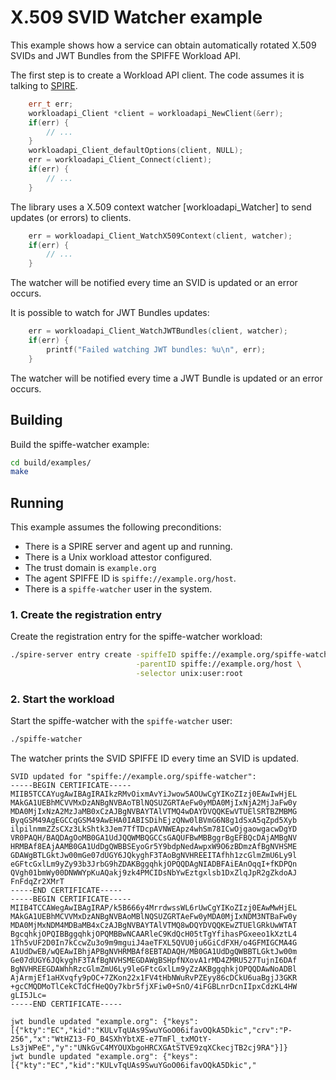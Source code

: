<!--
(C) Copyright 2020-2021 Hewlett Packard Enterprise Development LP

 

Licensed under the Apache License, Version 2.0 (the "License"); you may
not use this file except in compliance with the License. You may obtain
a copy of the License at

 

    http://www.apache.org/licenses/LICENSE-2.0

 

Unless required by applicable law or agreed to in writing, software
distributed under the License is distributed on an "AS IS" BASIS, WITHOUT
WARRANTIES OR CONDITIONS OF ANY KIND, either express or implied. See the
License for the specific language governing permissions and limitations
under the License.

-->

# X.509 SVID Watcher example

This example shows how a service can obtain automatically rotated X.509 SVIDs and JWT Bundles from the SPIFFE Workload API.

The first step is to create a Workload API client. The code assumes it is talking to [SPIRE](https://github.com/spiffe/spire).

```C++
    err_t err;
    workloadapi_Client *client = workloadapi_NewClient(&err);
    if(err) {
        // ...
    }
    workloadapi_Client_defaultOptions(client, NULL);
    err = workloadapi_Client_Connect(client);
    if(err) {
        // ...
    }
```

The library uses a X.509 context watcher [workloadapi_Watcher] to send updates (or errors) to clients.

```C++
    err = workloadapi_Client_WatchX509Context(client, watcher);
    if(err) {
        // ...
    }
```
The watcher will be notified every time an SVID is updated or an error occurs.

It is possible to watch for JWT Bundles updates:
```C++
    err = workloadapi_Client_WatchJWTBundles(client, watcher);
    if(err) {
        printf("Failed watching JWT bundles: %u\n", err);
    }
```

The watcher will be notified every time a JWT Bundle is updated or an error occurs. 

## Building
Build the spiffe-watcher example:

```bash
cd build/examples/
make
```

## Running
This example assumes the following preconditions:
- There is a SPIRE server and agent up and running.
- There is a Unix workload attestor configured.
- The trust domain is `example.org`
- The agent SPIFFE ID is `spiffe://example.org/host`.
- There is a `spiffe-watcher` user in the system.

### 1. Create the registration entry
Create the registration entry for the spiffe-watcher workload:
```bash
./spire-server entry create -spiffeID spiffe://example.org/spiffe-watcher \
                            -parentID spiffe://example.org/host \
                            -selector unix:user:root
```

### 2. Start the workload
Start the spiffe-watcher with the `spiffe-watcher` user:
```bash
./spiffe-watcher
```

The watcher prints the SVID SPIFFE ID every time an SVID is updated.
 
```
SVID updated for "spiffe://example.org/spiffe-watcher":
-----BEGIN CERTIFICATE-----
MIIB5TCCAYugAwIBAgIRAIkzRMvOixmAvYiJwow5AOUwCgYIKoZIzj0EAwIwHjEL
MAkGA1UEBhMCVVMxDzANBgNVBAoTBlNQSUZGRTAeFw0yMDA0MjIxNjA2MjJaFw0y
MDA0MjIxNzA2MzJaMB0xCzAJBgNVBAYTAlVTMQ4wDAYDVQQKEwVTUElSRTBZMBMG
ByqGSM49AgEGCCqGSM49AwEHA0IABISDihEjzQNw0lBVmG6N8g1dSxA5qZpd5Xyb
ilpilnmmZZsCXz3LkShtk3Jem7TfTDcpAVNWEApz4whSm78ICwOjgaowgacwDgYD
VR0PAQH/BAQDAgOoMB0GA1UdJQQWMBQGCCsGAQUFBwMBBggrBgEFBQcDAjAMBgNV
HRMBAf8EAjAAMB0GA1UdDgQWBBSEyoGr5Y9bdpNedAwpxW9O6zBDmzAfBgNVHSME
GDAWgBTLGktJw00mGe07dUGY6JQkyghF3TAoBgNVHREEITAfhh1zcGlmZmU6Ly9l
eGFtcGxlLm9yZy93b3JrbG9hZDAKBggqhkjOPQQDAgNIADBFAiEAnOqqI+fKDPQn
QVgh01bmWy00DNWWYpKuAQakj9zk4PMCIDsNbYwEztgxlsb1DxZlqJpR2gZkdoAJ
FnFdqZr2XMrT
-----END CERTIFICATE-----
-----BEGIN CERTIFICATE-----
MIIB4TCCAWegAwIBAgIRAP/k5B666y4MrrdwssWL6rUwCgYIKoZIzj0EAwMwHjEL
MAkGA1UEBhMCVVMxDzANBgNVBAoMBlNQSUZGRTAeFw0yMDA0MjIxNDM3NTBaFw0y
MDA0MjMxNDM4MDBaMB4xCzAJBgNVBAYTAlVTMQ8wDQYDVQQKEwZTUElGRkUwWTAT
BgcqhkjOPQIBBggqhkjOPQMBBwNCAARleC9KdQcH05tTgYfihasPGxeeo1kXztL4
1Th5vUF2D0In7kCcwZu3o9m9mguiJ4aeTFXL5QVU0ju6GiCdFXH/o4GFMIGCMA4G
A1UdDwEB/wQEAwIBhjAPBgNVHRMBAf8EBTADAQH/MB0GA1UdDgQWBBTLGktJw00m
Ge07dUGY6JQkyghF3TAfBgNVHSMEGDAWgBSHpfNXovA1rMD4ZMRU527TujnI6DAf
BgNVHREEGDAWhhRzcGlmZmU6Ly9leGFtcGxlLm9yZzAKBggqhkjOPQQDAwNoADBl
AjArmjEf1aHXvqfy9pOC+7ZKon22x1FV4tHbNWuRvPZEyy86cDCkU6uaBgjJ3GKR
+gcCMQDMoTlCekCTdCfHeQOy7kbr5fjXFiw0+SnO/4iFGBLnrDcnIIpxCdzKL4HW
gLI5JLc=
-----END CERTIFICATE-----

jwt bundle updated "example.org": {"keys":[{"kty":"EC","kid":"KULvTqUAs9SwuYGoO06ifavOQkA5Dkic","crv":"P-256","x":"WtHZ13-FO_B4SXhYbtXE-e7TmFl_txMOtY-Ls3jWPeE","y":"UNkGvC4MYOUXbgoHRCXGAtSTVE9zqXCkecjTB2cj9RA"}]}
jwt bundle updated "example.org": {"keys":[{"kty":"EC","kid":"KULvTqUAs9SwuYGoO06ifavOQkA5Dkic","
```
